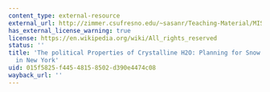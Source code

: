```yaml
---
content_type: external-resource
external_url: http://zimmer.csufresno.edu/~sasanr/Teaching-Material/MIS/Systems-Approach/NY-storm-systems-analysis.pdf
has_external_license_warning: true
license: https://en.wikipedia.org/wiki/All_rights_reserved
status: ''
title: 'The political Properties of Crystalline H2O: Planning for Snow Emergencies
  in New York'
uid: 015f5825-f445-4815-8502-d390e4474c08
wayback_url: ''
---
```

